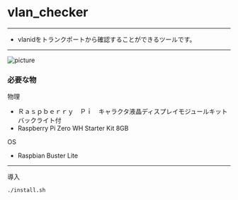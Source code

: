 # vlan_checker
---
- vlanidをトランクポートから確認することができるツールです。
---
![picture](./p.jpg)
### 必要な物
物理
- Ｒａｓｐｂｅｒｒｙ　Ｐｉ　キャラクタ液晶ディスプレイモジュールキット　バックライト付
- Raspberry Pi Zero WH Starter Kit 8GB

OS
- Raspbian Buster Lite
---
導入

`./install.sh`
